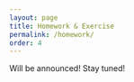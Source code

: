 ```yaml
---
layout: page
title: Homework & Exercise
permalink: /homework/
order: 4
---
```


Will be announced! Stay tuned!
 


